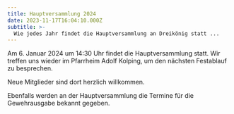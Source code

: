 ```yaml
---
title: Hauptversammlung 2024
date: 2023-11-17T16:04:10.000Z
subtitle: >-
  Wie jedes Jahr findet die Hauptversammlung an Dreikönig statt ...
---
```


Am 6. Januar 2024 um 14:30 Uhr findet die Hauptversammlung statt. Wir treffen uns wieder im Pfarrheim Adolf Kolping, um den nächsten Festablauf zu besprechen.

Neue Mitglieder sind dort herzlich willkommen.

Ebenfalls werden an der Hauptversammlung die Termine für die Gewehrausgabe bekannt gegeben.
